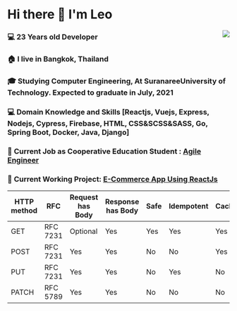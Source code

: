# Hi there 👋 I'm Leo

<img align="right" src="https://github-readme-stats.vercel.app/api?username=pongsakorn-maker&hide_border=true&hide_rank=true&show_icons=true&title_color=606060&text_color=606060&bg_color=00000000">

### 💻 23 Years old Developer 

### 🏠 I live in Bangkok, Thailand

### 🎓 Studying Computer Engineering, At SuranareeUniversity of Technology. Expected to graduate in July, 2021

### 💻 Domain Knowledge and Skills [Reactjs, Vuejs, Express, Nodejs, Cypress, Firebase, HTML, CSS&SCSS&SASS, Go, Spring Boot, Docker, Java, Django]

### 💼 **Current Job as Cooperative Education Student :** [Agile Engineer](https://www.odd-e.com/th/services/)  

### 🚧 **Current Working Project:** [E-Commerce App Using ReactJs](https://github.com/pongsakorn-maker/e-commerce)  

| HTTP method | RFC | Request has Body | Response has Body | Safe | Idempotent | Cacheable |
|---|---|---|---|---|---|---|
| GET | RFC 7231 | Optional | Yes | Yes | Yes | Yes |
| POST | RFC 7231 | Yes | Yes | No | No | Yes |
| PUT | RFC 7231 | Yes | Yes | No | Yes | No |
| PATCH | RFC 5789 | Yes | Yes | No | No | No |
